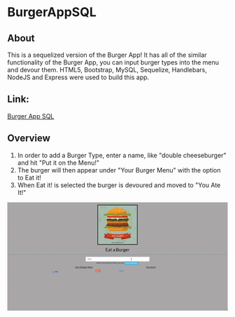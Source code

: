 # BurgerAppSQL

## About

This is a sequelized version of the Burger App! It has all of the similar functionality of the Burger App, you can input burger types into the menu and devour them. HTML5, Bootstrap, MySQL, Sequelize, Handlebars, NodeJS and Express were used to build this app.

## Link:

[Burger App SQL](http://burger-app-sql.herokuapp.com/)

## Overview

1. In order to add a Burger Type, enter a name, like "double cheeseburger" and hit "Put it on the Menu!"
2. The burger will then appear under "Your Burger Menu" with the option to Eat it!
3. When Eat it! is selected the burger is devoured and moved to "You Ate It!"

![example](public/assets/images/example.gif)










